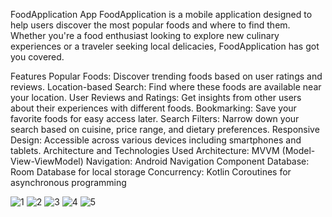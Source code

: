 FoodApplication App
FoodApplication is a mobile application designed to help users discover the most popular foods and where to find them. Whether you're a food enthusiast looking to explore new culinary experiences or a traveler seeking local delicacies, FoodApplication has got you covered.

Features
Popular Foods: Discover trending foods based on user ratings and reviews.
Location-based Search: Find where these foods are available near your location.
User Reviews and Ratings: Get insights from other users about their experiences with different foods.
Bookmarking: Save your favorite foods for easy access later.
Search Filters: Narrow down your search based on cuisine, price range, and dietary preferences.
Responsive Design: Accessible across various devices including smartphones and tablets.
Architecture and Technologies Used
Architecture: MVVM (Model-View-ViewModel)
Navigation: Android Navigation Component
Database: Room Database for local storage
Concurrency: Kotlin Coroutines for asynchronous programming

![1](https://github.com/mohamedIbrahim18/Food_Application/assets/90982978/498d343c-ee9c-4c0d-921d-d243c00951f6)
![2](https://github.com/mohamedIbrahim18/Food_Application/assets/90982978/ec15f59e-35d6-4d31-9c66-97475218c252)
![3](https://github.com/mohamedIbrahim18/Food_Application/assets/90982978/98b1f72e-5923-4c76-9031-faff5ca5ec2d)
![4](https://github.com/mohamedIbrahim18/Food_Application/assets/90982978/fb177d82-f6e0-42c2-8665-edf972d85c7a)
![5](https://github.com/mohamedIbrahim18/Food_Application/assets/90982978/95a8eca4-7f49-4b79-995e-7e32b45ac8fd)

